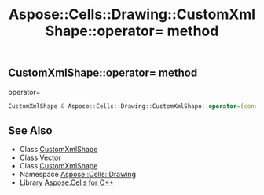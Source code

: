 ﻿---
title: Aspose::Cells::Drawing::CustomXmlShape::operator= method
linktitle: operator=
second_title: Aspose.Cells for C++ API Reference
description: 'Aspose::Cells::Drawing::CustomXmlShape::operator= method. operator= in C++.'
type: docs
weight: 300
url: /cpp/aspose.cells.drawing/customxmlshape/operator_asm/
---
## CustomXmlShape::operator= method


operator=

```cpp
CustomXmlShape & Aspose::Cells::Drawing::CustomXmlShape::operator=(const CustomXmlShape &src)
```

## See Also

* Class [CustomXmlShape](../)
* Class [Vector](../../../aspose.cells/vector/)
* Class [CustomXmlShape](../)
* Namespace [Aspose::Cells::Drawing](../../)
* Library [Aspose.Cells for C++](../../../)
